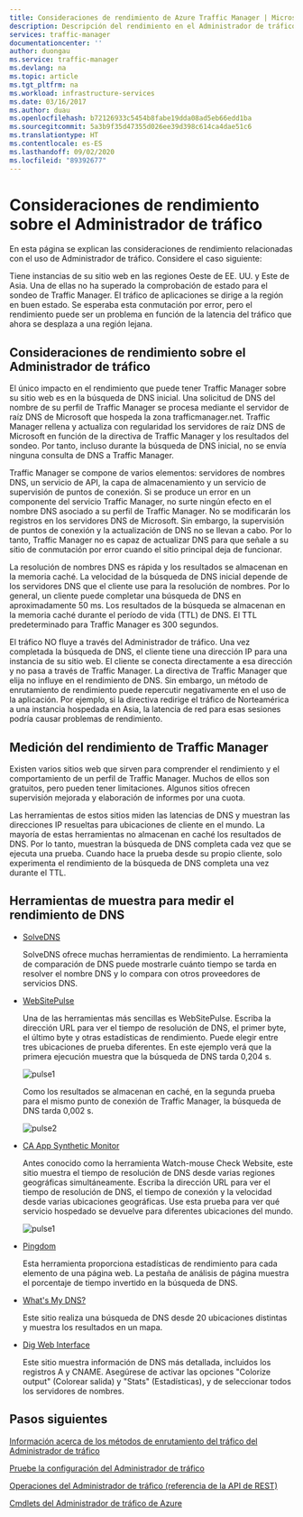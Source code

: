 ```yaml
---
title: Consideraciones de rendimiento de Azure Traffic Manager | Microsoft Docs
description: Descripción del rendimiento en el Administrador de tráfico y cómo probar el rendimiento de su sitio web al usar el Administrador de tráfico
services: traffic-manager
documentationcenter: ''
author: duongau
ms.service: traffic-manager
ms.devlang: na
ms.topic: article
ms.tgt_pltfrm: na
ms.workload: infrastructure-services
ms.date: 03/16/2017
ms.author: duau
ms.openlocfilehash: b72126933c5454b8fabe19dda08ad5eb66edd1ba
ms.sourcegitcommit: 5a3b9f35d47355d026ee39d398c614ca4dae51c6
ms.translationtype: HT
ms.contentlocale: es-ES
ms.lasthandoff: 09/02/2020
ms.locfileid: "89392677"
---
```

# <a name="performance-considerations-for-traffic-manager"></a>Consideraciones de rendimiento sobre el Administrador de tráfico

En esta página se explican las consideraciones de rendimiento relacionadas con el uso de Administrador de tráfico. Considere el caso siguiente:

Tiene instancias de su sitio web en las regiones Oeste de EE. UU. y Este de Asia. Una de ellas no ha superado la comprobación de estado para el sondeo de Traffic Manager. El tráfico de aplicaciones se dirige a la región en buen estado. Se esperaba esta conmutación por error, pero el rendimiento puede ser un problema en función de la latencia del tráfico que ahora se desplaza a una región lejana.

## <a name="performance-considerations-for-traffic-manager"></a>Consideraciones de rendimiento sobre el Administrador de tráfico

El único impacto en el rendimiento que puede tener Traffic Manager sobre su sitio web es en la búsqueda de DNS inicial. Una solicitud de DNS del nombre de su perfil de Traffic Manager se procesa mediante el servidor de raíz DNS de Microsoft que hospeda la zona trafficmanager.net. Traffic Manager rellena y actualiza con regularidad los servidores de raíz DNS de Microsoft en función de la directiva de Traffic Manager y los resultados del sondeo. Por tanto, incluso durante la búsqueda de DNS inicial, no se envía ninguna consulta de DNS a Traffic Manager.

Traffic Manager se compone de varios elementos: servidores de nombres DNS, un servicio de API, la capa de almacenamiento y un servicio de supervisión de puntos de conexión. Si se produce un error en un componente del servicio Traffic Manager, no surte ningún efecto en el nombre DNS asociado a su perfil de Traffic Manager. No se modificarán los registros en los servidores DNS de Microsoft. Sin embargo, la supervisión de puntos de conexión y la actualización de DNS no se llevan a cabo. Por lo tanto, Traffic Manager no es capaz de actualizar DNS para que señale a su sitio de conmutación por error cuando el sitio principal deja de funcionar.

La resolución de nombres DNS es rápida y los resultados se almacenan en la memoria caché. La velocidad de la búsqueda de DNS inicial depende de los servidores DNS que el cliente use para la resolución de nombres. Por lo general, un cliente puede completar una búsqueda de DNS en aproximadamente 50 ms. Los resultados de la búsqueda se almacenan en la memoria caché durante el período de vida (TTL) de DNS. El TTL predeterminado para Traffic Manager es 300 segundos.

El tráfico NO fluye a través del Administrador de tráfico. Una vez completada la búsqueda de DNS, el cliente tiene una dirección IP para una instancia de su sitio web. El cliente se conecta directamente a esa dirección y no pasa a través de Traffic Manager. La directiva de Traffic Manager que elija no influye en el rendimiento de DNS. Sin embargo, un método de enrutamiento de rendimiento puede repercutir negativamente en el uso de la aplicación. Por ejemplo, si la directiva redirige el tráfico de Norteamérica a una instancia hospedada en Asia, la latencia de red para esas sesiones podría causar problemas de rendimiento.

## <a name="measuring-traffic-manager-performance"></a>Medición del rendimiento de Traffic Manager

Existen varios sitios web que sirven para comprender el rendimiento y el comportamiento de un perfil de Traffic Manager. Muchos de ellos son gratuitos, pero pueden tener limitaciones. Algunos sitios ofrecen supervisión mejorada y elaboración de informes por una cuota.

Las herramientas de estos sitios miden las latencias de DNS y muestran las direcciones IP resueltas para ubicaciones de cliente en el mundo. La mayoría de estas herramientas no almacenan en caché los resultados de DNS. Por lo tanto, muestran la búsqueda de DNS completa cada vez que se ejecuta una prueba. Cuando hace la prueba desde su propio cliente, solo experimenta el rendimiento de la búsqueda de DNS completa una vez durante el TTL.

## <a name="sample-tools-to-measure-dns-performance"></a>Herramientas de muestra para medir el rendimiento de DNS

* [SolveDNS](https://www.solvedns.com/dns-comparison/)

    SolveDNS ofrece muchas herramientas de rendimiento. La herramienta de comparación de DNS puede mostrarle cuánto tiempo se tarda en resolver el nombre DNS y lo compara con otros proveedores de servicios DNS.

* [WebSitePulse](https://www.websitepulse.com/help/tools.php)

    Una de las herramientas más sencillas es WebSitePulse. Escriba la dirección URL para ver el tiempo de resolución de DNS, el primer byte, el último byte y otras estadísticas de rendimiento. Puede elegir entre tres ubicaciones de prueba diferentes. En este ejemplo verá que la primera ejecución muestra que la búsqueda de DNS tarda 0,204 s.

    ![pulse1](./media/traffic-manager-performance-considerations/traffic-manager-web-site-pulse.png)

    Como los resultados se almacenan en caché, en la segunda prueba para el mismo punto de conexión de Traffic Manager, la búsqueda de DNS tarda 0,002 s.

    ![pulse2](./media/traffic-manager-performance-considerations/traffic-manager-web-site-pulse2.png)

* [CA App Synthetic Monitor](https://asm.ca.com/en/checkit.php)

    Antes conocido como la herramienta Watch-mouse Check Website, este sitio muestra el tiempo de resolución de DNS desde varias regiones geográficas simultáneamente. Escriba la dirección URL para ver el tiempo de resolución de DNS, el tiempo de conexión y la velocidad desde varias ubicaciones geográficas. Use esta prueba para ver qué servicio hospedado se devuelve para diferentes ubicaciones del mundo.

    ![pulse1](./media/traffic-manager-performance-considerations/traffic-manager-web-site-watchmouse.png)

* [Pingdom](https://tools.pingdom.com/)

    Esta herramienta proporciona estadísticas de rendimiento para cada elemento de una página web. La pestaña de análisis de página muestra el porcentaje de tiempo invertido en la búsqueda de DNS.

* [What's My DNS?](https://www.whatsmydns.net/)

    Este sitio realiza una búsqueda de DNS desde 20 ubicaciones distintas y muestra los resultados en un mapa.

* [Dig Web Interface](https://www.digwebinterface.com)

    Este sitio muestra información de DNS más detallada, incluidos los registros A y CNAME. Asegúrese de activar las opciones "Colorize output" (Colorear salida) y "Stats" (Estadísticas), y de seleccionar todos los servidores de nombres.

## <a name="next-steps"></a>Pasos siguientes

[Información acerca de los métodos de enrutamiento del tráfico del Administrador de tráfico](traffic-manager-routing-methods.md)

[Pruebe la configuración del Administrador de tráfico](traffic-manager-testing-settings.md)

[Operaciones del Administrador de tráfico (referencia de la API de REST)](https://go.microsoft.com/fwlink/?LinkId=313584)

[Cmdlets del Administrador de tráfico de Azure](https://docs.microsoft.com/powershell/module/az.trafficmanager)

